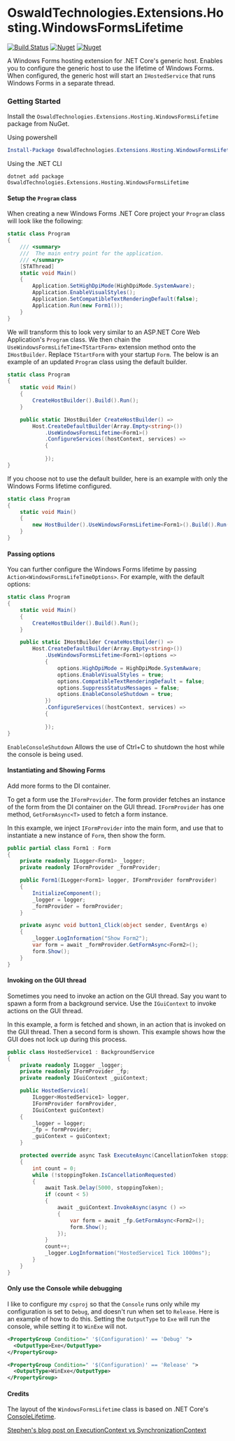 # OswaldTechnologies.Extensions.Hosting.WindowsFormsLifetime

[![Build Status](https://dev.azure.com/oswaldtechnologies/WindowsFormsLifetime/_apis/build/status/alex-oswald.WindowsFormsLifetime?branchName=main)](https://dev.azure.com/oswaldtechnologies/WindowsFormsLifetime/_build/latest?definitionId=21&branchName=main)
[![Nuget](https://img.shields.io/nuget/v/OswaldTechnologies.Extensions.Hosting.WindowsFormsLifetime)](https://www.nuget.org/packages/OswaldTechnologies.Extensions.Hosting.WindowsFormsLifetime/)
[![Nuget](https://img.shields.io/nuget/dt/OswaldTechnologies.Extensions.Hosting.WindowsFormsLifetime)](https://www.nuget.org/packages/OswaldTechnologies.Extensions.Hosting.WindowsFormsLifetime/)

A Windows Forms hosting extension for .NET Core's generic host. Enables you to configure the generic host to use the lifetime of Windows Forms.
When configured, the generic host will start an `IHostedService` that runs Windows Forms in a separate thread.

### Getting Started

Install the `OswaldTechnologies.Extensions.Hosting.WindowsFormsLifetime` package from NuGet.

Using powershell

```powershell
Install-Package OswaldTechnologies.Extensions.Hosting.WindowsFormsLifetime
```

Using the .NET CLI

```
dotnet add package OswaldTechnologies.Extensions.Hosting.WindowsFormsLifetime
```

#### Setup the `Program` class

When creating a new Windows Forms .NET Core project your `Program` class will look like the following:

```csharp
static class Program
{
    /// <summary>
    ///  The main entry point for the application.
    /// </summary>
    [STAThread]
    static void Main()
    {
        Application.SetHighDpiMode(HighDpiMode.SystemAware);
        Application.EnableVisualStyles();
        Application.SetCompatibleTextRenderingDefault(false);
        Application.Run(new Form1());
    }
}
```

We will transform this to look very similar to an ASP.NET Core Web Application's `Program` class. We then chain the
`UseWindowsFormsLifeTime<TStartForm>` extension method onto the `IHostBuilder`. Replace `TStartForm` with your startup `Form`.
The below is an example of an updated `Program` class using the default builder.

```csharp
static class Program
{
    static void Main()
    {
        CreateHostBuilder().Build().Run();
    }

    public static IHostBuilder CreateHostBuilder() =>
        Host.CreateDefaultBuilder(Array.Empty<string>())
            .UseWindowsFormsLifetime<Form1>()
            .ConfigureServices((hostContext, services) =>
            {
                    
            });
}
```

If you choose not to use the default builder, here is an example with only the Windows Forms lifetime configured.

```csharp
static class Program
{
    static void Main()
    {
        new HostBuilder().UseWindowsFormsLifetime<Form1>().Build().Run();
    }
}
```

#### Passing options

You can further configure the Windows Forms lifetime by passing `Action<WindowsFormsLifeTimeOptions>`. For example,
with the default options:

```csharp
static class Program
{
    static void Main()
    {
        CreateHostBuilder().Build().Run();
    }

    public static IHostBuilder CreateHostBuilder() =>
        Host.CreateDefaultBuilder(Array.Empty<string>())
            .UseWindowsFormsLifetime<Form1>(options =>
            {
                options.HighDpiMode = HighDpiMode.SystemAware;
                options.EnableVisualStyles = true;
                options.CompatibleTextRenderingDefault = false;
                options.SuppressStatusMessages = false;
                options.EnableConsoleShutdown = true;
            })
            .ConfigureServices((hostContext, services) =>
            {
                    
            });
}
```

`EnableConsoleShutdown`
Allows the use of Ctrl+C to shutdown the host while the console is being used.



#### Instantiating and Showing Forms

Add more forms to the DI container.

To get a form use the `IFormProvider`. The form provider fetches an instance of the form from the DI container on the GUI thread. `IFormProvider` has one method, `GetFormAsync<T>` used to fetch a form instance.

In this example, we inject `IFormProvider` into the main form, and use that to instantiate a new instance of `Form`, then show the form.

```csharp
public partial class Form1 : Form
{
    private readonly ILogger<Form1> _logger;
    private readonly IFormProvider _formProvider;

    public Form1(ILogger<Form1> logger, IFormProvider formProvider)
    {
        InitializeComponent();
        _logger = logger;
        _formProvider = formProvider;
    }

    private async void button1_Click(object sender, EventArgs e)
    {
        _logger.LogInformation("Show Form2");
        var form = await _formProvider.GetFormAsync<Form2>();
        form.Show();
    }
}
```


#### Invoking on the GUI thread

Sometimes you need to invoke an action on the GUI thread. Say you want to spawn a form from a background service. Use the `IGuiContext` to invoke actions on the GUI thread.

In this example, a form is fetched and shown, in an action that is invoked on the GUI thread. Then a second form is shown. This example shows how the GUI does not lock up during this process.

```csharp
public class HostedService1 : BackgroundService
{
    private readonly ILogger _logger;
    private readonly IFormProvider _fp;
    private readonly IGuiContext _guiContext;

    public HostedService1(
        ILogger<HostedService1> logger,
        IFormProvider formProvider,
        IGuiContext guiContext)
    {
        _logger = logger;
        _fp = formProvider;
        _guiContext = guiContext;
    }

    protected override async Task ExecuteAsync(CancellationToken stoppingToken)
    {
        int count = 0;
        while (!stoppingToken.IsCancellationRequested)
        {
            await Task.Delay(5000, stoppingToken);
            if (count < 5)
            {
                await _guiContext.InvokeAsync(async () =>
                {
                    var form = await _fp.GetFormAsync<Form2>();
                    form.Show();
                });
            }
            count++;
            _logger.LogInformation("HostedService1 Tick 1000ms");
        }
    }
}
```


#### Only use the Console while debugging

I like to configure my `csproj` so that the `Console` runs only while my configuration is set to `Debug`, and doesn't
run when set to `Release`. Here is an example of how to do this. Setting the `OutputType` to `Exe` will run the console,
while setting it to `WinExe` will not.

```xml
<PropertyGroup Condition=" '$(Configuration)' == 'Debug' ">
  <OutputType>Exe</OutputType>
</PropertyGroup>

<PropertyGroup Condition=" '$(Configuration)' == 'Release' ">
  <OutputType>WinExe</OutputType>
</PropertyGroup>
```


#### Credits

The layout of the `WindowsFormsLifetime` class is based on .NET Core's
[ConsoleLifetime](https://github.com/dotnet/extensions/blob/b83b27d76439497459fe9cf7337d5128c900eb5a/src/Hosting/Hosting/src/Internal/ConsoleLifetime.cs).

[Stephen's blog post on ExecutionContext vs SynchronizationContext](https://devblogs.microsoft.com/pfxteam/executioncontext-vs-synchronizationcontext/)
